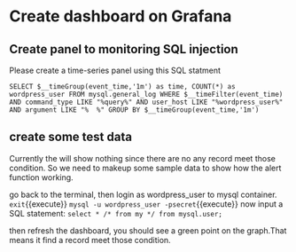 # Create dashboard on Grafana

## Create panel to monitoring SQL injection
Please create a time-series panel using this SQL statment

`SELECT $__timeGroup(event_time,'1m') as time, COUNT(*) as wordpress_user
FROM mysql.general_log
WHERE $__timeFilter(event_time) AND
      command_type LIKE "%query%" AND
      user_host LIKE "%wordpress_user%" AND
      argument LIKE "%  %"
GROUP BY $__timeGroup(event_time,'1m')`

## create some test data

Currently the will show nothing since there are no any record meet those condition. So we need to makeup some sample data to show how the alert function working.

go back to the terminal, then login as wordpress_user to mysql container.
`exit`{{execute}}
`mysql -u wordpress_user -psecret`{{execute}}
now input a SQL statement:
`select * /* from my */ from mysql.user;`

then refresh the dashboard, you should see a green point on the graph.That means it find a record meet those condition.
